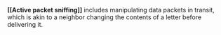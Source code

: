 **[[Active packet sniffing]]** includes manipulating data packets in transit, which is akin to a neighbor changing the contents of a letter before delivering it.